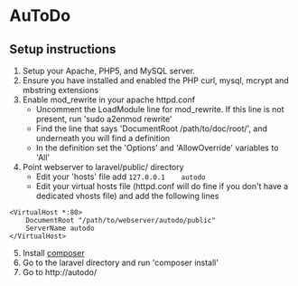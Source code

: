 AuToDo
======

Setup instructions
------------------

1. Setup your Apache, PHP5, and MySQL server.
2. Ensure you have installed and enabled the PHP curl, mysql, mcrypt and mbstring extensions
3. Enable mod_rewrite in your apache httpd.conf
	- Uncomment the LoadModule line for mod_rewrite. If this line is not present, run 'sudo a2enmod rewrite'
	- Find the line that says 'DocumentRoot /path/to/doc/root/', and underneath you will find a <Directory> definition
	- In the <Directory> definition set the 'Options' and 'AllowOverride' variables to 'All'
4. Point webserver to laravel/public/ directory
	- Edit your 'hosts' file add `127.0.0.1    autodo`
	- Edit your virtual hosts file (httpd.conf will do fine if you don't have a dedicated vhosts file) and add the following lines

```
<VirtualHost *:80>
    DocumentRoot "/path/to/webserver/autodo/public"
    ServerName autodo
</VirtualHost>
```

5. Install [composer](http://www.getcomposer.org)
6. Go to the laravel directory and run 'composer install'
7. Go to http://autodo/
